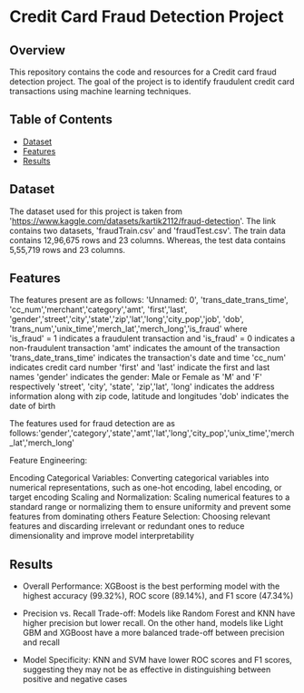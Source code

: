 # Credit Card Fraud Detection Project

## Overview
This repository contains the code and resources for a Credit card fraud detection project. The goal of the project is to identify fraudulent credit card transactions using machine learning techniques.

## Table of Contents
- [Dataset](#dataset)
- [Features](#features)
- [Results](#results)

## Dataset
The dataset used for this project is taken from 'https://www.kaggle.com/datasets/kartik2112/fraud-detection'. The link contains two datasets, 'fraudTrain.csv' and 'fraudTest.csv'. The train data contains 12,96,675 rows and 23 columns. Whereas, the test data contains 5,55,719 rows and 23 columns. 

## Features

The features present are as follows:
'Unnamed: 0', 'trans_date_trans_time', 'cc_num','merchant','category','amt', 'first','last', 'gender','street','city','state','zip','lat','long','city_pop','job', 'dob', 'trans_num','unix_time','merch_lat','merch_long','is_fraud'
where  
'is_fraud' = 1 indicates a fraudulent transaction and 'is_fraud' = 0 indicates a non-fraudulent transaction
'amt' indicates the amount of the transaction
'trans_date_trans_time' indicates the transaction's date and time
'cc_num' indicates credit card number 
'first' and 'last' indicate the first and last names 
'gender' indicates the gender: Male or Female as 'M' and 'F' respectively
'street', 'city', 'state', 'zip','lat', 'long' indicates the address information along with zip code, latitude and longitudes 
'dob' indicates the date of birth
 
The features used for fraud detection are as follows:'gender','category','state','amt','lat','long','city_pop','unix_time','merch_lat','merch_long' 

Feature Engineering:

Encoding Categorical Variables:
Converting categorical variables into numerical representations, such as one-hot encoding, label encoding, or target encoding
Scaling and Normalization:
Scaling numerical features to a standard range or normalizing them to ensure uniformity and prevent some features from dominating others
Feature Selection:
Choosing relevant features and discarding irrelevant or redundant ones to reduce dimensionality and improve model interpretability

## Results

- Overall Performance: XGBoost is the best performing model with the highest accuracy (99.32%), ROC score (89.14%), and F1 score (47.34%)

- Precision vs. Recall Trade-off: Models like Random Forest and KNN have higher precision but lower recall. On the other hand, models like Light GBM and XGBoost have a more balanced trade-off between precision and recall

- Model Specificity: KNN and SVM have lower ROC scores and F1 scores, suggesting they may not be as effective in distinguishing between positive and negative cases
